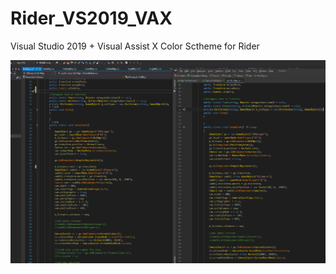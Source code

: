 # Rider_VS2019_VAX
Visual Studio 2019 + Visual Assist X Color Sctheme for Rider

![ScreenShot ](ScreenShot.png "ScreenShot")
